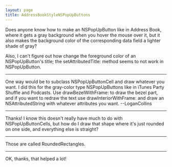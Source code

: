 ```yaml
---
layout: page
title: AddressBookStyleNSPopUpButtons
---
```


Does anyone know how to make an NSPopUpButton like in Address Book, where it gets a gray background when you hover the mouse over it, but it also makes the background color of the corresponding data field a lighter shade of gray?

Also, I can't figure out how change the foreground color of an NSPopUpButton's title; the setAttributedTitle: method seems to not work in NSPopUpButton.

----

One way would be to subclass NSPopUpButtonCell and draw whatever you want. I did this for the gray-color type NSPopUpButtons like in iTunes Party Shuffle and Podcasts. Use     drawBezelWithFrame:     to draw the bezel part, and if you want to redraw the text use     drawInteriorWithFrame: and draw an NSAttributedString with whatever attributes you want. --LoganCollins

----

Thanks! I know this doesn't really have much to do with NSPopUpButtonCells, but how do I draw that shape where it's just rounded on one side, and everything else is straight?

----
Those are called RoundedRectangles.

----

OK, thanks, that helped a lot!


